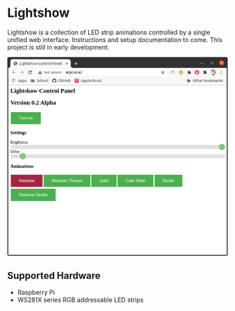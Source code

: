 # Lightshow

Lightshow is a collection of LED strip animations controlled by a single unified web interface. 
Instructions and setup documentation to come. This project is still in early development.

![](assets/lightshow.png?raw=true)

## Supported Hardware
- Raspberry Pi
- WS281X series RGB addressable LED strips
